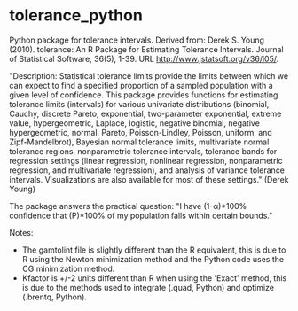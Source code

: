 # tolerance_python
Python package for tolerance intervals. Derived from: Derek S. Young (2010). tolerance: An R Package for Estimating Tolerance Intervals. Journal of Statistical Software, 36(5), 1-39. URL http://www.jstatsoft.org/v36/i05/.

"Description: Statistical tolerance limits provide the limits between which we can expect to find a specified proportion of a sampled population with a given level of confidence.  This package provides functions for estimating tolerance limits (intervals) for various univariate distributions (binomial, Cauchy, discrete Pareto, exponential, two-parameter exponential, extreme value, hypergeometric, Laplace, logistic, negative binomial, negative hypergeometric, normal, Pareto, Poisson-Lindley, Poisson, uniform, and Zipf-Mandelbrot), Bayesian normal tolerance limits, multivariate normal tolerance regions, nonparametric tolerance intervals, tolerance bands for regression settings (linear regression, nonlinear regression, nonparametric regression, and multivariate regression), and analysis of variance tolerance intervals.  Visualizations are also available for most of these settings." (Derek Young)

The package answers the practical question: "I have (1-α)*100% confidence that (P)*100% of my population falls within certain bounds."

Notes:
- The gamtolint file is slightly different than the R equivalent, this is due to R using the Newton minimization method and the Python code uses the CG minimization method. 
- Kfactor is +/-2 units different than R when using the 'Exact' method, this is due to the methods used to integrate (.quad, Python) and optimize (.brentq, Python). 
